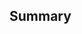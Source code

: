<!--
  For non-English users:
  It's okay to post in your language, but remember to use English for the body (you can paste the result of Google Translate), and put everything else as attachments.
  Issues with a non-English body will be DIRECTLY CLOSED until it's updated.
-->

<!-- MANDATORY -->
## Summary
<!-- Provide detailed PR description below -->

